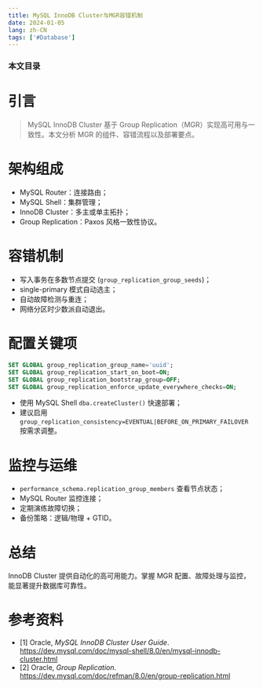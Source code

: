 ```yaml
---
title: MySQL InnoDB Cluster与MGR容错机制
date: 2024-01-05
lang: zh-CN
tags: ['#Database']
---
```


### 本文目录
<!-- toc -->

# 引言
> MySQL InnoDB Cluster 基于 Group Replication（MGR）实现高可用与一致性。本文分析 MGR 的组件、容错流程以及部署要点。

# 架构组成
- MySQL Router：连接路由；
- MySQL Shell：集群管理；
- InnoDB Cluster：多主或单主拓扑；
- Group Replication：Paxos 风格一致性协议。

# 容错机制
- 写入事务在多数节点提交 (`group_replication_group_seeds`)；
- single-primary 模式自动选主；
- 自动故障检测与重连；
- 网络分区时少数派自动退出。

# 配置关键项
```sql
SET GLOBAL group_replication_group_name='uuid';
SET GLOBAL group_replication_start_on_boot=ON;
SET GLOBAL group_replication_bootstrap_group=OFF;
SET GLOBAL group_replication_enforce_update_everywhere_checks=ON;
```
- 使用 MySQL Shell `dba.createCluster()` 快速部署；
- 建议启用 `group_replication_consistency=EVENTUAL|BEFORE_ON_PRIMARY_FAILOVER` 按需求调整。

# 监控与运维
- `performance_schema.replication_group_members` 查看节点状态；
- MySQL Router 监控连接；
- 定期演练故障切换；
- 备份策略：逻辑/物理 + GTID。

# 总结
InnoDB Cluster 提供自动化的高可用能力。掌握 MGR 配置、故障处理与监控，能显著提升数据库可靠性。

# 参考资料
- [1] Oracle, *MySQL InnoDB Cluster User Guide*. https://dev.mysql.com/doc/mysql-shell/8.0/en/mysql-innodb-cluster.html
- [2] Oracle, *Group Replication*. https://dev.mysql.com/doc/refman/8.0/en/group-replication.html
